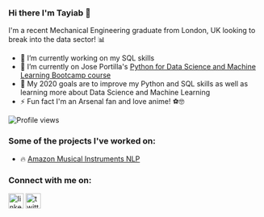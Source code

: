 ### Hi there I'm Tayiab 👋 
I'm a recent Mechanical Engineering graduate from London, UK looking to break into the data sector! 📊<br>
 
- 🔭 I’m currently working on my SQL skills
- 🌱 I’m currently on Jose Portilla's [Python for Data Science and Machine Learning Bootcamp course](https://www.udemy.com/course/python-for-data-science-and-machine-learning-bootcamp/)
- 🎯 My 2020 goals are to improve my Python and SQL skills as well as learning more about Data Science and Machine Learning
- ⚡ Fun fact I'm an Arsenal fan and love anime! ⚽️🤓

![Profile views](https://gpvc.arturio.dev/tayiabscode) 
### Some of the projects I've worked on:
- 🔥 [Amazon Musical Instruments NLP](https://github.com/tayiabscode/Amazon_Musical_Instruments_NLP)
### Connect with me on:
[<img src='https://cdn.jsdelivr.net/npm/simple-icons@3.0.1/icons/linkedin.svg' alt='linkedin' height='30'>](https://www.linkedin.com/in/tayiabmahmood/)
[<img src='https://cdn.jsdelivr.net/npm/simple-icons@3.0.1/icons/twitter.svg' alt='twitter' height='30'>](https://twitter.com/tayiablytics)  
